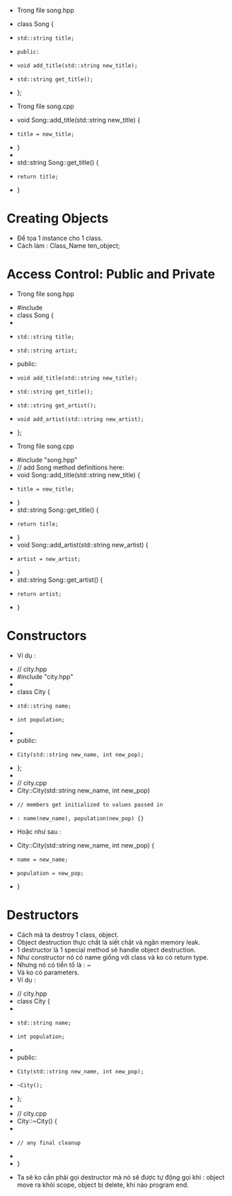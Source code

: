 - Trong file song.hpp

+   class Song {
+     std::string title;
+     public:
+     void add_title(std::string new_title);
+     std::string get_title();
+   };

- Trong file song.cpp

+   void Song::add_title(std::string new_title) {
+     title = new_title;
+   }
+   
+   std::string Song::get_title() {
+     return title;
+   }

# Creating Objects
- Để tọa 1 instance cho 1 class.
- Cách làm : Class_Name ten_object;

# Access Control: Public and Private
- Trong file song.hpp

+   #include <string>
+   class Song {
+     
+     std::string title;
+     std::string artist;
+   public:
+     void add_title(std::string new_title);
+     std::string get_title();
+     std::string get_artist();
+     void add_artist(std::string new_artist);
+   };

- Trong file song.cpp

+   #include "song.hpp"
+   // add Song method definitions here:
+   void Song::add_title(std::string new_title) {
+     title = new_title;
+   }
+   std::string Song::get_title() {
+     return title;
+   }
+   void Song::add_artist(std::string new_artist) {
+     artist = new_artist;
+   }
+   std::string Song::get_artist() {
+     return artist;
+   }

# Constructors
- Ví dụ :

+   // city.hpp
+   #include "city.hpp"
+    
+   class City {
+     std::string name;
+     int population;
+    
+   public:
+     City(std::string new_name, int new_pop);
+   };
+    
+   // city.cpp
+   City::City(std::string new_name, int new_pop)
+     // members get initialized to values passed in 
+     : name(new_name), population(new_pop) {}

- Hoặc như sau :

+   City::City(std::string new_name, int new_pop) {
+     name = new_name;
+     population = new_pop;
+   }


# Destructors
- Cách mà ta destroy 1 class, object.
- Object destruction thực chất là siết chặt và ngăn memory leak.
- 1 destructor là 1 special method sẽ handle object destruction.
- Như constructor nó có name giống với class và ko có return type.
- Nhưng nó có tiền tố là : ~
- Và ko có parameters.
- Ví dụ :

+   // city.hpp
+   class City {
+    
+     std::string name;
+     int population;
+    
+   public:
+     City(std::string new_name, int new_pop);
+     ~City();
+   };
+   
+   // city.cpp
+   City::~City() {
+    
+     // any final cleanup
+    
+   }

- Ta sẽ ko cần phải gọi destructor mà nó sẽ được tự động gọi khi : object move ra khỏi scope, object bị delete, khi nào program end.


